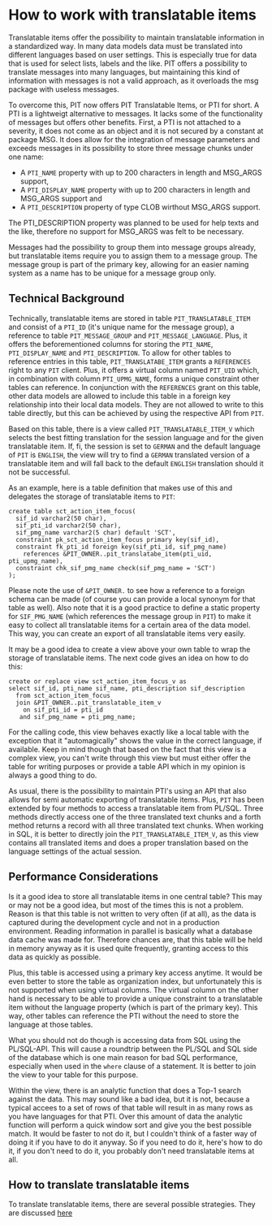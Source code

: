 # How to work with translatable items
Translatable items offer the possibility to maintain translatable information in a standardized way. In many data models data must be translated into different languages based on user settings. This is especially true for data that is used for select lists, labels and the like. PIT offers a possibility to translate messages into many languages, but maintaining this kind of information with messages is not a valid approach, as it overloads the msg package with useless messages.

To overcome this, PIT now offers PIT Translatable Items, or PTI for short. A PTI is a lightweigt alternative to messages. It lacks some of the functionality of messages but offers other benefits. First, a PTI is not attached to a severity, it does not come as an object and it is not secured by a constant at package MSG. It does allow for the integration of message parameters and exceeds messages in its possibility to store three message chunks under one name:

- A `PTI_NAME` property with up to 200 characters in length and MSG_ARGS support,
- A `PTI_DISPLAY_NAME` property with up to 200 characters in length and MSG_ARGS support and
- A `PTI_DESCRIPTION` property of type CLOB wirthout MSG_ARGS support.

The PTI_DESCRIPTION property was planned to be used for help texts and the like, therefore no support for MSG_ARGS was felt to be necessary.

Messages had the possibility to group them into message groups already, but translatable items require you to assign them to a message group. The message group is part of the primary key, allowing for an easier naming system as a name has to be unique for a message group only.


## Technical Background
Technically, translatable items are stored in table `PIT_TRANSLATABLE_ITEM` and consist of a `PTI_ID` (it's unique name for the message group),  a reference to table `PIT_MESSAGE_GROUP` and `PIT_MESSAGE_LANGUAGE`. Plus, it offers the beforementioned columns for storing the `PTI_NAME`, `PTI_DISPLAY_NAME` and `PTI_DESCRIPTION`. To allow for other tables to reference entries in this table, `PIT_TRANSLATABE_ITEM` grants a `REFERENCES` right to any `PIT` client. Plus, it offers a virtual column named `PIT_UID` which, in combination with column `PTI_UPMG_NAME`, forms a unique constraint other tables can reference. In conjunction with the `REFERENCES` grant on this table, other data models are allowed to include this table in a foreign key relationship into their local data models. They are not allowed to write to this table directly, but this can be achieved by using the respective API from `PIT`.

Based on this table, there is a view called `PIT_TRANSLATABLE_ITEM_V` which selects the best fitting translation for the session language and for the given translatable item. If, fi, the session is set to `GERMAN` and the default language of `PIT` is `ENGLISH`, the view will try to find a `GERMAN` translated version of a translatable item and will fall back to the default `ENGLISH` translation should it not be successful.

As an example, here is a table definition that makes use of this and delegates the storage of translatable items to `PIT`:

```
create table sct_action_item_focus(
  sif_id varchar2(50 char),
  sif_pti_id varchar2(50 char),
  sif_pmg_name varchar2(5 char) default 'SCT',
  constraint pk_sct_action_item_focus primary key(sif_id),
  constraint fk_pti_id foreign key(sif_pti_id, sif_pmg_name)
    references &PIT_OWNER..pit_translatabe_item(pti_uid, pti_upmg_name),
  constraint chk_sif_pmg_name check(sif_pmg_name = 'SCT')
);
```

Please note the use of `&PIT_OWNER.` to see how a reference to a foreign schema can be made (of course you can provide a local synonym for that table as well). Also note that it is a good practice to define a static property for `SIF_PMG_NAME` (which references the message group in `PIT`) to make it easy to collect all translatable items for a certain area of the data model. This way, you can create an export of all translatable items very easily.

It may be a good idea to create a view above your own table to wrap the storage of translatable items. The next code gives an idea on how to do this:

```
create or replace view sct_action_item_focus_v as
select sif_id, pti_name sif_name, pti_description sif_description
  from sct_action_item_focus
  join &PIT_OWNER..pit_translatable_item_v
    on sif_pti_id = pti_id
   and sif_pmg_name = pti_pmg_name;
```

For the calling code, this view behaves exactly like a local table with the exception that it "automagically" shows the value in the correct language, if available. Keep in mind though that based on the fact that this view is a complex view, you can't write through this view but must either offer the table for writing purposes or provide a table API which in my opinion is always a good thing to do.

As usual, there is the possibility to maintain PTI's using an API that also allows for semi automatic exporting of translatable items. Plus, `PIT` has been extended by four methods to access a translatable item from PL/SQL. Three methods directly access one of the three translated text chunks and a forth method returns a record with all three translated text chunks. When working in SQL, it is better to directly join the `PIT_TRANSLATABLE_ITEM_V`, as this view contains all translated items and does a proper translation based on the language settings of the actual session.

## Performance Considerations

Is it a good idea to store all translatable items in one central table? This may or may not be a good idea, but most of the times this is not a problem. Reason is that this table is not written to very often (if at all), as the data is captured during the development cycle and not in a production environment. Reading information in parallel is basically what a database data cache was made for. Therefore chances are, that this table will be held in memory anyway as it is used quite frequently, granting access to this data as quickly as possible.

Plus, this table is accessed using a primary key access anytime. It would be even better to store the table as organization index, but unfortunately this is not supported when using virtual columns. The virtual column on the other hand is necessary to be able to provide a unique constraint to a translatable item without the language property (which is part of the primary key). This way, other tables can reference the PTI without the need to store the language at those tables.

What you should not do though is accessing data from SQL using the PL/SQL-API. This will cause a roundtrip between the PL/SQL and SQL side of the database which is one main reason for bad SQL performance, especially when used in the `where` clause of a statement. It is better to join the view to your table for this purpose.

Within the view, there is an analytic function that does a Top-1 search against the data. This may sound like a bad idea, but it is not, because a typical accees to a set of rows of that table will result in as many rows as you have languages for that PTI. Over this amount of data the analytic function will perform a quick window sort and give you the best possible match. It would be faster to not do it, but I couldn't think of a faster way of doing it if you have to do it anyway. So if you need to do it, here's how to do it, if you don't need to do it, you probably don't need translatable items at all.

## How to translate translatable items

To translate translatable items, there are several possible strategies. They are discussed [here](https://github.com/j-sieben/PIT/blob/master/Doc/translating_messages.md)
